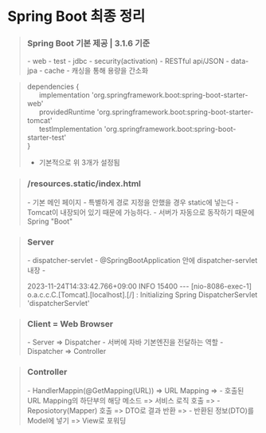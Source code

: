# Spring Boot 최종 정리

> <h3>Spring Boot 기본 제공 | 3.1.6 기준</h3>
> - web
> - test
> - jdbc
> - security(activation)
> - RESTful api/JSON
> - data-jpa
> - cache - 캐싱을 통해 용량을 간소화

> dependencies {<br/>
&nbsp;  &nbsp;  &nbsp; implementation 'org.springframework.boot:spring-boot-starter-web'<br/>
&nbsp;  &nbsp;  &nbsp; providedRuntime 'org.springframework.boot:spring-boot-starter-tomcat'<br/>
&nbsp;  &nbsp;  &nbsp; testImplementation 'org.springframework.boot:spring-boot-starter-test'<br/>
}
> - 기본적으로 위 3개가 설정됨

> <h3>/resources.static/index.html</h3>
> - 기본 메인 페이지
> - 특별하게 경로 지정을 안했을 경우 static에 넣는다 
> - Tomcat이 내장되어 있기 때문에 가능하다. - 서버가 자동으로 동작하기 때문에 Spring "Boot"

> <h3>Server</h3> 
> - dispatcher-servlet
> - @SpringBootApplication 안에 dispatcher-servlet 내장
> - <p>2023-11-24T14:33:42.766+09:00  INFO 15400 --- [nio-8086-exec-1] o.a.c.c.C.[Tomcat].[localhost].[/]       : Initializing Spring DispatcherServlet 'dispatcherServlet'</p>

> <h3>Client = Web Browser</h3>
> - Server => Dispatcher
> - 서버에 자바 기본엔진을 전달하는 역할
> - Dispatcher => Controller

> <h3>Controller</h3>
> - HandlerMappin(@GetMapping(URL)) => URL Mapping =>
> - 호출된 URL Mapping의 하단부의 해당 메소드 => 서비스 로직 호출 =>
> - Reposiotory(Mapper) 호출 => DTO로 결과 반환 =>
> - 반환된 정보(DTO)를 Model에 넣기 => View로 포워딩
